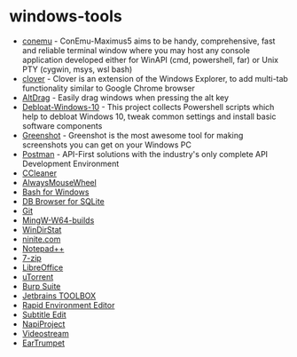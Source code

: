 # windows-tools
- [conemu](https://conemu.github.io/) - ConEmu-Maximus5 aims to be handy, comprehensive, fast and reliable terminal window where you may host any console application developed either for WinAPI (cmd, powershell, far) or Unix PTY  (cygwin, msys, wsl bash)
- [clover](http://en.ejie.me/) - Clover is an extension of the Windows Explorer, to add multi-tab functionality similar to Google Chrome browser
- [AltDrag](https://stefansundin.github.io/altdrag/) - Easily drag windows when pressing the alt key
- [Debloat-Windows-10](https://github.com/W4RH4WK/Debloat-Windows-10) - This project collects Powershell scripts which help to debloat Windows 10, tweak common settings and install basic software components
- [Greenshot](http://getgreenshot.org/) - Greenshot is the most awesome tool for making screenshots you can get on your Windows PC
- [Postman](https://www.getpostman.com/) - API-First solutions with the industry's only complete API Development Environment
- [CCleaner](https://www.ccleaner.com/)
- [AlwaysMouseWheel](http://www.softwareok.com/?Download=AlwaysMouseWheel)
- [Bash for Windows](https://stackoverflow.com/a/36465000/5765085)
- [DB Browser for SQLite](https://sqlitebrowser.org/)
- [Git](https://git-scm.com/)
- [MingW-W64-builds](https://mingw-w64.org/doku.php/download)
- [WinDirStat](https://windirstat.net/)
- [ninite.com](https://ninite.com/)
- [Notepad++](https://notepad-plus-plus.org/)
- [7-zip](https://www.7-zip.org/)
- [LibreOffice](https://pl.libreoffice.org/)
- [uTorrent](https://www.utorrent.com/utweb-index)
- [Burp Suite](https://portswigger.net/burp)
- [Jetbrains TOOLBOX](https://www.jetbrains.com/toolbox/)
- [Rapid Environment Editor](https://www.rapidee.com/en/about)
- [Subtitle Edit](https://www.nikse.dk/subtitleedit)
- [NapiProject](https://www.napiprojekt.pl/)
- [Videostream](https://getvideostream.com/)
- [EarTrumpet](https://eartrumpet.app/)
